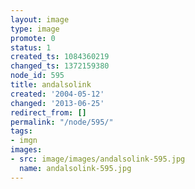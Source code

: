 ```yaml
---
layout: image
type: image
promote: 0
status: 1
created_ts: 1084360219
changed_ts: 1372159380
node_id: 595
title: andalsolink
created: '2004-05-12'
changed: '2013-06-25'
redirect_from: []
permalink: "/node/595/"
tags:
- imgn
images:
- src: image/images/andalsolink-595.jpg
  name: andalsolink-595.jpg
---
```


